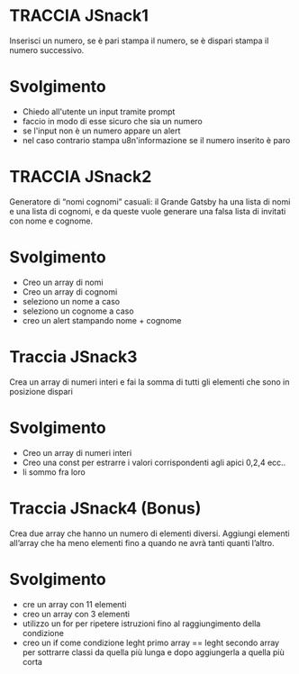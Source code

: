 # TRACCIA JSnack1

Inserisci un numero, se è pari stampa il numero, se è dispari stampa il numero successivo.

# Svolgimento

- Chiedo all'utente un input tramite prompt
- faccio in modo di esse sicuro che sia un numero
- se l'input non è un numero appare un alert
- nel caso contrario stampa u8n'informazione se il numero inserito è paro

# TRACCIA JSnack2

Generatore di “nomi cognomi” casuali: il Grande Gatsby ha una lista di nomi e una lista di cognomi, e da queste vuole generare una falsa lista di invitati con nome e cognome.

# Svolgimento

- Creo un array di nomi
- Creo un array di cognomi
- seleziono un nome a caso
- seleziono un cognome a caso
- creo un alert stampando nome + cognome

# Traccia JSnack3

Crea un array di numeri interi e fai la somma di tutti gli elementi che sono in posizione dispari

# Svolgimento

- Creo un array di numeri interi
- Creo una const per estrarre i valori corrispondenti agli apici 0,2,4 ecc..
- li sommo fra loro

# Traccia JSnack4 (Bonus)

Crea due array che hanno un numero di elementi diversi. Aggiungi elementi all’array che ha meno elementi fino a quando ne avrà tanti quanti l’altro.

# Svolgimento

- cre un array con 11 elementi
- creo un array con 3 elementi
- utilizzo un for per ripetere istruzioni fino al raggiungimento della condizione
- creo un if come condizione leght primo array == leght secondo array per sottrarre classi da quella più lunga e dopo aggiungerla a quella più corta
